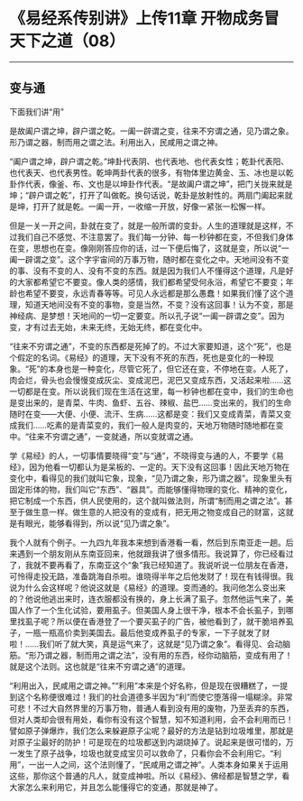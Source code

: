 # 《易经系传别讲》上传11章 开物成务冒天下之道（08）

------

## 变与通

下面我们讲“用”

是故阖户谓之坤，辟户谓之乾。一阖一辟谓之变，往来不穷谓之通，见乃谓之象。形乃谓之器，制而用之谓之法。利用出入，民咸用之谓之神。

“阖户谓之坤，辟户谓之乾。”坤卦代表阴、也代表地、也代表女性；乾卦代表阳、也代表天、也代表男性。乾坤两卦代表的很多，有物体里边黄金、玉、冰也是以乾卦作代表，像釜、布、文也是以坤卦作代表。“是故阖户谓之坤”，把门关拢来就是坤；“辟户谓之乾”，打开了叫做乾。换句话说，乾卦是放射性的。两扇门阖起来就是坤，打开了就是乾。一阖一开，一收缩一开放，好像一紧张一松懈一样。

但是一关一开之间，卦就在变了，就是一般所谓的变卦。人生的道理就是这样，不过我们自己不感觉、不注意罢了。我们每一分钟、每一秒钟都在变，不但我们身体在变，思想也在变。像刚刚答应你的话，过一下便后悔了，这就是变，所以说“一阖一辟谓之变”。这个字宇宙间的万事万物，随时都在变化之中。天地间没有不变的事、没有不变的人、没有不变的东西。就是因为我们人不懂得这个道理，凡是好的大家都希望它不要变。像人类的感情，我们都希望受何永浴，希望它不要变；年龄也希望不要变，永远青春等等。可见人永远都是那么愚蠢！如果我们懂了这个道理，知道天地间没有不变的事物，变是当然，不变？没有这回事！认为不变，那是神经病、是梦想！天地间的一切一定要变。所以孔子说“一阖一辟谓之变”。因为变，才有过去无始，未来无终，无始无终，都在变化中。

“往来不穷谓之通”，不变的东西都是死掉了的。不过大家要知道，这个“死”，也是个假定的名词。《易经》的道理，天下没有不死的东西，死也是变化的一种现象。“死”的本身也是一种变化，尽管它死了，但它还在变，不停地在变。人死了，肉会烂，骨头也会慢慢变成灰尘、变成泥巴，泥巴又变成东西，又活起来啦……这一切都是在变。所以说我们现在生活在这里，每一秒钟也都在变中，我们的生命也是变出来的，是青菜、牛肉、鱼虾、五谷、辣椒、盐巴……变出来的，我们的生命随时在变——大便、小便、流汗、生病……这都是变：我们又变成青菜，青菜又变成我们……吃素的是青菜变的，我们一般人是肉变的，天地万物随时随地都在变中。“往来不穷谓之通”，一变就通，所以变就谓之通。

学《易经》的人，一切事情要晓得“变”与“通”，不晓得变与通的人，不要学《易经》，因为他看一切都认为是呆板的、一定的。天下没有这回事！因此天地万物在变化中，看得见的我们就叫它象，现象，“见乃谓之象，形乃谓之器”。现象里头有固定形体的物，我们叫它“东西”、“器具”。而能够懂得物理的变化、精神的变化，把它制成一个东西，供人民使用的，这个就叫做法则，所谓“制而用之谓之法”。甚至于做生意一样。做生意的人把没有的变成有，把无用之物变成自己的财富，这就是有眼光，能够看得到，所以说“见乃谓之象”。

我个人就有个例子。一九四九年我本来想到香港看一看，然后到东南亚走一趟。后来遇到一个朋友刚从东南亚回来，他就跟我讲了很多情形。我说算了，你已经看过了，我就不要再看了，东南亚这个“象”我已经知道了。我说听说一位朋友在香港，可怜得走投无路，准备跳海自杀啦。谁晓得半年之后他发财了！现在有钱得很。我说为什么会这样呢？他说这就是《易经》的道理。变而通的。我问他怎么变出来的？他说他逃出来时，连衣服都没有换的，身上长满了虱子。忽然他运气来了，美国人作了一个生化试验，要用虱子。但美国人身上很干净，根本不会长虱子，到哪里找虱子呢？所以便在香港登了一个要买虱子的广告，被他看到了，就干脆培养虱子，一瓶一瓶高价卖到美国去。最后他变成养虱子的专家，一下子就发了财啦！……我们听了就大笑，真是运气来了，这就是“见乃谓之象”。看得见、会动脑筋。“形乃谓之器，制而用之谓之法”，没有用的东西，经你动脑筋，变成有用了！就是这个法则。这也就是“往来不穷谓之通”的道理。

“利用出入，民咸用之谓之神。”“利用”本来是个好名称，但是现在很糟糕了，一提到这个名称便很难过！我们的社会道德多半因为“利”而使它堕落得一塌糊涂。非常可悲！不过大自然界里的万事万物，普通人看到没有用的废物，乃至丢弃的东西，但对人类却会很有用处，看你有没有这个智慧，知不知道利用，会不会利用而已！譬如原子弹爆炸，我们怎么来躲避原子尘呢？最好的方法是钻到垃圾堆里，那就是对原子尘最好的防护！可是现在的垃圾都送到内湖烧掉了。说起来是很可惜的，万一发生了原子战争，垃圾也就变成宝贝可以救命了，只看你会不会利用它。“利用”，一出一人之间，这个法则懂了，“民咸用之谓之神”。人类本身如果关于运用这些，那你这个普通的凡人，就变成神啦。所以《易经》、佛经都是智慧之学，看大家怎么来利用它，并且怎么能懂得它的变通，那就是神了。
